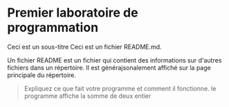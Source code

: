 # Premier laboratoire de programmation
Ceci est un sous-titre
Ceci est un fichier README.md.

Un fichier README est un fichier qui contient des informations sur d'autres fichiers dans un répertoire. Il est générajsonalement affiché sur la page principale du répertoire.

> Expliquez ce que fait votre programme et comment il fonctionne.
le programme affiche la somme de deux entier
